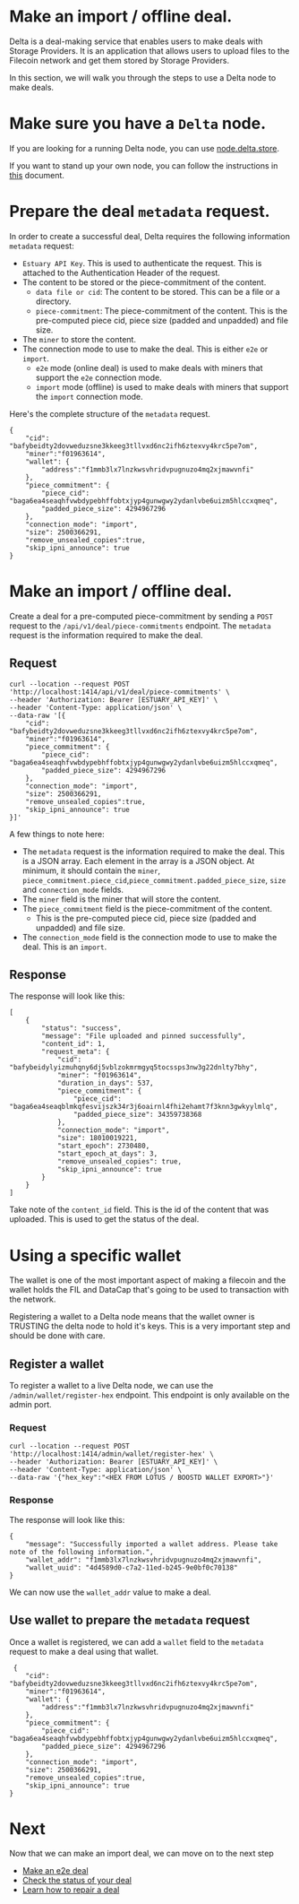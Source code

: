 # Make an import / offline deal.
Delta is a deal-making service that enables users to make deals with Storage Providers. It is an application that allows users to upload files to the Filecoin network and get them stored by Storage Providers.

In this section, we will walk you through the steps to use a Delta node to make deals.

# Make sure you have a `Delta` node.
If you are looking for a running Delta node, you can use [node.delta.store](https://node.delta.store).

If you want to stand up your own node, you can follow the instructions in [this](./getting-started-run-delta.md) document.

# Prepare the deal `metadata` request.
In order to create a successful deal, Delta requires the following information `metadata` request:
- `Estuary API Key`. This is used to authenticate the request. This is attached to the Authentication Header of the request.
- The content to be stored or the piece-commitment of the content.
    - `data file or cid`: The content to be stored. This can be a file or a directory.
    - `piece-commitment`: The piece-commitment of the content. This is the pre-computed piece cid, piece size (padded and unpadded) and file size.
- The `miner` to store the content.
- The connection mode to use to make the deal. This is either `e2e` or `import`.
    - `e2e` mode (online deal) is used to make deals with miners that support the `e2e` connection mode.
    - `import` mode (offline) is used to make deals with miners that support the `import` connection mode.

Here's the complete structure of the `metadata` request.
```
{
    "cid": "bafybeidty2dovweduzsne3kkeeg3tllvxd6nc2ifh6ztexvy4krc5pe7om",
    "miner":"f01963614",
    "wallet": {
        "address":"f1mmb3lx7lnzkwsvhridvpugnuzo4mq2xjmawvnfi"
    },
    "piece_commitment": {
        "piece_cid": "baga6ea4seaqhfvwbdypebhffobtxjyp4gunwgwy2ydanlvbe6uizm5hlccxqmeq",
        "padded_piece_size": 4294967296
    },
    "connection_mode": "import",
    "size": 2500366291,
    "remove_unsealed_copies":true, 
    "skip_ipni_announce": true
}
```

# Make an import / offline deal.
Create a deal for a pre-computed piece-commitment by sending a `POST` request to the `/api/v1/deal/piece-commitments` endpoint. The `metadata` request is the information required to make the deal.
## Request
```
curl --location --request POST 'http://localhost:1414/api/v1/deal/piece-commitments' \
--header 'Authorization: Bearer [ESTUARY_API_KEY]' \
--header 'Content-Type: application/json' \
--data-raw '[{
    "cid": "bafybeidty2dovweduzsne3kkeeg3tllvxd6nc2ifh6ztexvy4krc5pe7om",
    "miner":"f01963614",
    "piece_commitment": {
        "piece_cid": "baga6ea4seaqhfvwbdypebhffobtxjyp4gunwgwy2ydanlvbe6uizm5hlccxqmeq",
        "padded_piece_size": 4294967296
    },
    "connection_mode": "import",
    "size": 2500366291,
    "remove_unsealed_copies":true, 
    "skip_ipni_announce": true
}]'
```
A few things to note here:
- The `metadata` request is the information required to make the deal. This is a JSON array. Each element in the array is a JSON object. At minimum, it should contain the `miner`, `piece_commitment.piece_cid`,`piece_commitment.padded_piece_size`, `size` and `connection_mode` fields.
- The `miner` field is the miner that will store the content.
- The `piece_commitment` field is the piece-commitment of the content.
    - This is the pre-computed piece cid, piece size (padded and unpadded) and file size.
- The `connection_mode` field is the connection mode to use to make the deal. This is an `import`.

## Response
The response will look like this:
```
[
    {
        "status": "success",
        "message": "File uploaded and pinned successfully",
        "content_id": 1,
        "request_meta": {
            "cid": "bafybeidylyizmuhqny6dj5vblzokmrmgyq5tocssps3nw3g22dnlty7bhy",
            "miner": "f01963614",
            "duration_in_days": 537,
            "piece_commitment": {
                "piece_cid": "baga6ea4seaqblmkqfesvijszk34r3j6oairnl4fhi2ehamt7f3knn3gwkyylmlq",
                "padded_piece_size": 34359738368
            },
            "connection_mode": "import",
            "size": 18010019221,
            "start_epoch": 2730480,
            "start_epoch_at_days": 3,
            "remove_unsealed_copies": true,
            "skip_ipni_announce": true
        }
    }
]
```
Take note of the `content_id` field. This is the id of the content that was uploaded. This is used to get the status of the deal.

# Using a specific wallet
The wallet is one of the most important aspect of making a filecoin and the wallet holds the FIL and DataCap that's going to be used to transaction with the network.

Registering a wallet to a Delta node means that the wallet owner is TRUSTING the delta node to hold it's keys. This is a very important step and should be done with care.

## Register a wallet
To register a wallet to a live Delta node, we can use the `/admin/wallet/register-hex` endpoint. This endpoint is only available on the admin port.
### Request
```
curl --location --request POST 'http://localhost:1414/admin/wallet/register-hex' \
--header 'Authorization: Bearer [ESTUARY_API_KEY]' \
--header 'Content-Type: application/json' \
--data-raw '{"hex_key":"<HEX FROM LOTUS / BOOSTD WALLET EXPORT>"}'
```


### Response
The response will look like this:
```
{
    "message": "Successfully imported a wallet address. Please take note of the following information.",
    "wallet_addr": "f1mmb3lx7lnzkwsvhridvpugnuzo4mq2xjmawvnfi",
    "wallet_uuid": "4d4589d0-c7a2-11ed-b245-9e0bf0c70138"
}
```

We can now use the `wallet_addr` value to make a deal.

## Use wallet to prepare the `metadata` request
Once a wallet is registered, we can add a `wallet` field to the `metadata` request to make a deal using that wallet.
```
 {
    "cid": "bafybeidty2dovweduzsne3kkeeg3tllvxd6nc2ifh6ztexvy4krc5pe7om",
    "miner":"f01963614",
    "wallet": {
        "address":"f1mmb3lx7lnzkwsvhridvpugnuzo4mq2xjmawvnfi"
    },
    "piece_commitment": {
        "piece_cid": "baga6ea4seaqhfvwbdypebhffobtxjyp4gunwgwy2ydanlvbe6uizm5hlccxqmeq",
        "padded_piece_size": 4294967296
    },
    "connection_mode": "import",
    "size": 2500366291,
    "remove_unsealed_copies":true, 
    "skip_ipni_announce": true
}
```

# Next
Now that we can make an import deal, we can move on to the next step
- [Make an e2e deal](make-e2e-deal.md)
- [Check the status of your deal](deal-status.md)
- [Learn how to repair a deal](repair.md)